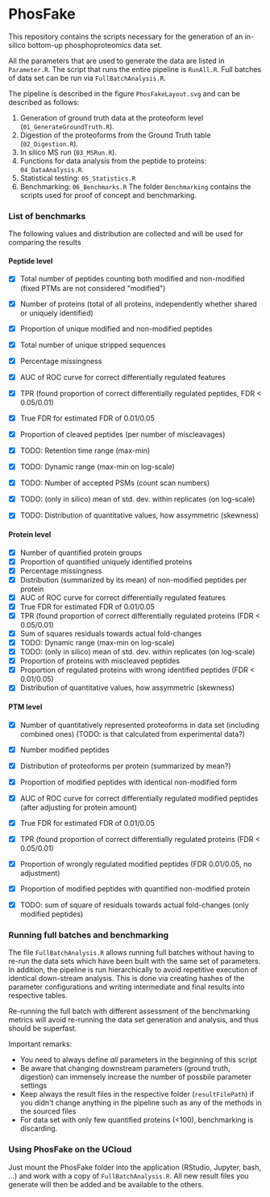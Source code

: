# PhosFake

This repository contains the scripts necessary for the generation of an in-silico bottom-up phosphoproteomics data set. 

All the parameters that are used to generate the data are listed in `Parameter.R`. The script that runs the entire pipeline is `RunAll.R`. Full batches of data set can be run via `FullBatchAnalysis.R`.

The pipeline is described in the figure `PhosFakeLayout.svg` and can be described as follows:

1) Generation of ground truth data at the proteoform level (`01_GenerateGroundTruth.R`).
2) Digestion of the proteoforms from the Ground Truth table (`02_Digestion.R`).
3) In silico MS run (`03_MSRun.R`).
4) Functions for data analysis from the peptide to proteins: `04_DataAnalysis.R`.
5) Statistical testing: `05_Statistics.R`
6) Benchmarking: `06_Benchmarks.R`
The folder `Benchmarking` contains the scripts used for proof of concept and benchmarking. 

### List of benchmarks

The following values and distribution are collected and will be used for comparing the results

#### Peptide level
- [X] Total number of peptides counting both modified and non-modified (fixed PTMs are not considered "modified")
- [X] Number of proteins (total of all proteins, independently whether shared or uniquely identified) 
- [X] Proportion of unique modified and non-modified peptides 
- [X] Total number of unique stripped sequences
- [X] Percentage missingness
- [X] AUC of ROC curve for correct differentially regulated features
- [X] TPR (found proportion of correct differentially regulated peptides, FDR < 0.05/0.01)
- [X] True FDR for estimated FDR of 0.01/0.05
- [X] Proportion of cleaved peptides (per number of miscleavages)
- [X] TODO: Retention time range (max-min)
- [X] TODO: Dynamic range (max-min on log-scale)
- [X] TODO: Number of accepted PSMs (count scan numbers)
- [X] TODO: (only in silico) mean of std. dev. within replicates (on log-scale)
- [X] TODO: Distribution of quantitative values, how assymmetric (skewness) 


#### Protein level
- [X] Number of quantified protein groups
- [X] Proportion of quantified uniquely identified proteins
- [X] Percentage missingness
- [X] Distribution (summarized by its mean) of non-modified peptides per protein
- [X] AUC of ROC curve for correct differentially regulated features
- [X] True FDR for estimated FDR of 0.01/0.05
- [X] TPR (found proportion of correct differentially regulated proteins (FDR < 0.05/0.01)
- [X] Sum of squares residuals towards actual fold-changes
- [X] TODO: Dynamic range (max-min on log-scale)
- [X] TODO: (only in silico) mean of std. dev. within replicates (on log-scale)
- [X] Proportion of proteins with miscleaved peptides
- [X] Proportion of regulated proteins with wrong identified peptides (FDR < 0.01/0.05)
- [X] Distribution of quantitative values, how assymmetric (skewness) 

#### PTM level

 - [X] Number of quantitatively represented proteoforms in data set (including combined ones) (TODO: is that calculated from experimental data?)
 - [X] Number modified peptides
 - [X] Distribution of proteoforms per protein (summarized by mean?)
 - [X] Proportion of modified peptides with identical non-modified form
 - [X] AUC of ROC curve for correct differentially regulated modified peptides (after adjusting for protein amount)
 - [X] True FDR for estimated FDR of 0.01/0.05
 - [X] TPR (found proportion of correct differentially regulated proteins (FDR < 0.05/0.01)
 - [X] Proportion of wrongly regulated modified peptides (FDR 0.01/0.05, no adjustment)
 - [X] Proportion of modified peptides with quantified non-modified protein
 - [X] TODO: sum of square of residuals towards actual fold-changes (only modified peptides)
 

### Running full batches and benchmarking

The file `FullBatchAnalysis.R` allows running full batches without having to re-run the data sets which have been built with the same set of parameters. In addition, the pipeline is run hierarchically to avoid repetitive execution of identical down-stream analysis. This is done via creating hashes of the parameter configurations and writing intermediate and final results into respective tables.

Re-running the full batch with different assessment of the benchmarking metrics will avoid re-running the data set generation and analysis, and thus should be superfast.

Important remarks:

- You need to always define _all_ parameters in the beginning of this script
- Be aware that changing downstream parameters (ground truth, digestion) can immensely increase the number of possbile parameter settings
- Keep always the result files in the respective folder (`resultFilePath`) if you didn't change anything in the pipeline such as any of the methods in the sourced files
- For data set with only few quantified proteins (<100), benchmarking is discarding.


### Using PhosFake on the UCloud

Just mount the PhosFake folder into the application (RStudio, Jupyter, bash, ...) and work with a copy of `FullBatchAnalysis.R`. All new result files you generate will then be added and be available to the others.                   
